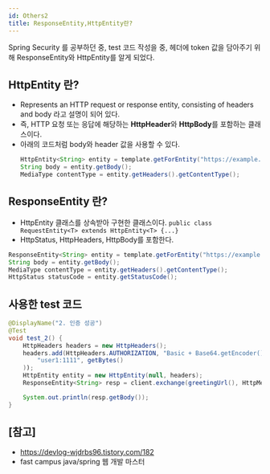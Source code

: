 ```yaml
---
id: Others2
title: ResponseEntity,HttpEntity란?
---
```


<p>
Spring Security 를 공부하던 중, test 코드 작성을 중, 헤더에 token 값을 담아주기 위해 ResponseEntity와 HttpEntity를 알게 되었다.
</p>

## HttpEntity 란?
- Represents an HTTP request or response entity, consisting of headers and body 라고 설명이 되어 있다.
- 즉, HTTP 요청 또는 응답에 해당하는 **HttpHeader**와 **HttpBody**를 포함하는 클래스이다.
- 아래의 코드처럼 body와 header 값을 사용할 수 있다.
    ```java
    HttpEntity<String> entity = template.getForEntity("https://example.com", String.class);
    String body = entity.getBody();
    MediaType contentType = entity.getHeaders().getContentType();
    ```

## ResponseEntity 란?
- HttpEntity 클래스를 상속받아 구현한 클래스이다.
    `public class RequestEntity<T> extends HttpEntity<T> {...}`
- HttpStatus, HttpHeaders, HttpBody를 포함한다.

```java
ResponseEntity<String> entity = template.getForEntity("https://example.com", String.class);
String body = entity.getBody();
MediaType contentType = entity.getHeaders().getContentType();
HttpStatus statusCode = entity.getStatusCode();
```

## 사용한 test 코드
```java
@DisplayName("2. 인증 성공")
@Test
void test_2() {
    HttpHeaders headers = new HttpHeaders();
    headers.add(HttpHeaders.AUTHORIZATION, "Basic + Base64.getEncoder().encodeToString(
        "user1:1111", getBytes()
    ));
    HttpEntity entity = new HttpEntity(null, headers);
    ResponseEntity<String> resp = client.exchange(greetingUrl(), HttpMethod.GET, entity, String.class);

    System.out.println(resp.getBody());
}
``` 

## [참고]
- https://devlog-wjdrbs96.tistory.com/182
- fast campus java/spring 웹 개발 마스터